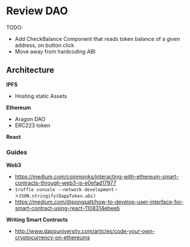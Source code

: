 # Review DAO

TODO:
- Add CheckBalance Component that reads token balance of a given address, on button click
- Move away from hardcoding ABI


## Architecture
**IPFS**
- Hosting static Assets

**Ethereum**
- Aragon DAO
- ERC223 token

**React**


### Guides
**Web3**
- https://medium.com/coinmonks/interacting-with-ethereum-smart-contracts-through-web3-js-e0efad17977
- `truffle console --network development` ->`JSON.stringify(DappToken.abi)`
- https://medium.com/@pongsatt/how-to-develop-user-interface-for-smart-contract-using-react-1108314ebeeb

**Writing Smart Contracts**
- http://www.dappuniversity.com/articles/code-your-own-cryptocurrency-on-ethereums
